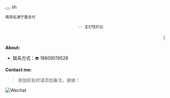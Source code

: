 <style src="./index.scss"></style>

<div class="language-sh vp-adaptive-theme">
<button title="Copy Code" class="copy"></button>
<span class="lang">sh</span>
<pre class="shiki shiki-themes github-light github-dark vp-code">
<code><span class="line"><span style="--shiki-light:#6F42C1;--shiki-dark:#B392F0;">南将名酒宁夏总代</span></span>
<span class="line">
<span style="--shiki-light:#6F42C1;--shiki-dark:#B392F0;">                                --</span><span style="--shiki-light:#032F62;--shiki-dark:#9ECBFF;"> 主打性价比</span>
</span></code>
<marquee class="advertisement">买白酒，找南将，好便宜</marquee>
</pre>
</div>

**About:**

- 联系方式：☎️ 18809519528

**Contact me:**

> 添加好友时请添加备注，谢谢！

<p><img src="https://img.shields.io/badge/WeChat-guoyanan61-07C160?logo=wechat" alt="Wechat" loading="lazy" class="medium-zoom-image"></p>
